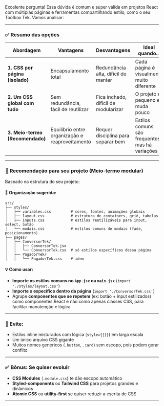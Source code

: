 Excelente pergunta! Essa dúvida é comum e super válida em projetos React com múltiplas páginas e ferramentas compartilhando estilo, como o seu Toolbox Tek. Vamos analisar:

---

### ✅ **Resumo das opções**

| Abordagem                       | Vantagens                                       | Desvantagens                         | Ideal quando...                                 |
| ------------------------------- | ----------------------------------------------- | ------------------------------------ | ----------------------------------------------- |
| **1. CSS por página (isolado)** | Encapsulamento total                            | Redundância alta, difícil de manter  | Cada página é visualmente muito diferente       |
| **2. Um CSS global com tudo**   | Sem redundância, fácil de reutilizar            | Fica inchado, difícil de modularizar | O projeto é pequeno e muda pouco                |
| **3. Meio-termo (Recomendado)** | Equilíbrio entre organização e reaproveitamento | Requer disciplina para separar bem   | Estilos comuns são frequentes, mas há variações |

---

### 🎯 **Recomendação para seu projeto (Meio-termo modular)**

Baseado na estrutura do seu projeto:

#### 📁 Organização sugerida:

```
src/
├── styles/
│   ├── variables.css         # cores, fontes, animações globais
│   ├── layout.css            # estrutura de containers, grid, tabelas
│   ├── inputs.css            # estilos reutilizáveis para input, select, botão
│   └── modais.css            # estilos comuns de modais (fade, posicionamento)
├── pages/
│   ├── ConversorTek/
│   │   ├── ConversorTek.jsx
│   │   └── ConversorTek.css  # só estilos específicos dessa página
│   ├── PagadorTek/
│   │   └── PagadorTek.css    # idem
```

#### 💡 Como usar:

* **Importe os estilos comuns no `App.jsx` ou `main.jsx`** (`import './styles/layout.css'`)
* **Importe o específico dentro da página** (`import './ConversorTek.css'`)
* Agrupe **componentes que se repetem** (ex: botão + input estilizados) como componentes React e não como apenas classes CSS, para facilitar manutenção e lógica

---

### 🚫 Evite:

* Estilos inline misturados com lógica (`style={{}}`) em larga escala
* Um único arquivo CSS gigante
* Muitos nomes genéricos (`.button`, `.card`) sem escopo, pois podem gerar conflito

---

### ✅ Bônus: Se quiser evoluir

* **CSS Modules** (`.module.css`) te dão escopo automático
* **Styled-components** ou **Tailwind CSS** para projetos grandes e dinâmicos
* **Atomic CSS** ou **utility-first** se quiser reduzir a escrita de CSS

---


